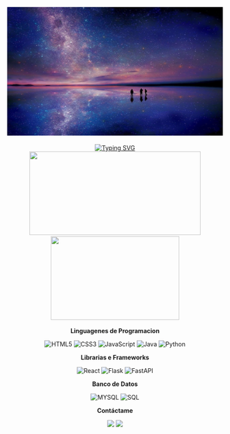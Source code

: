 
<div align="center">
<img src="./src/image/Salar-de-Uyuni-night-Stars.jpg" alt="Gif animado" width="750px" height="300">
</div>

<br>

<div align="center">
<a href="https://git.io/typing-svg"><img src="https://readme-typing-svg.herokuapp.com?font=Doto&weight=500&size=22&pause=1000&width=435&lines=Hola%2C+mi+nombre+es+Carlos+Leonel;Soy+un+Software+Developer;Bienvenido+a+mi+Github" alt="Typing SVG" /></a>
</div>


<div align="center">

<img width="400px" height="195px" src="https://github-readme-stats.vercel.app/api?username=Carlos-Leon3l&show_icons=true&theme=tokyonight" />
<img width="300px" height="195px" src="https://github-readme-stats.vercel.app/api/top-langs/?username=Carlos-Leon3l&layout=compact&theme=tokyonight"/>

</div>
<div align="center">
          
**Linguagenes de Programacion**

![HTML5](https://img.shields.io/badge/html5-%23E34F26.svg?style=for-the-badge&logo=html5&logoColor=white)
![CSS3](https://img.shields.io/badge/css3-%231572B6.svg?style=for-the-badge&logo=css3&logoColor=white)
![JavaScript](https://img.shields.io/badge/javascript-%23323330.svg?style=for-the-badge&logo=javascript&logoColor=%23F7DF1E)
![Java](https://img.shields.io/badge/Java-ED8B00?style=for-the-badge&logo=openjdk&logoColor=white)
![Python](https://img.shields.io/badge/python-3776A6?style=for-the-badge&logo=python&logoColor=white)
</div>
<div align="center"> 
          
**Librarias e Frameworks**

![React](https://img.shields.io/badge/react-%2320232a.svg?style=for-the-badge&logo=react&logoColor=%2361DAFB)
![Flask](https://img.shields.io/badge/Flask-000000?style=for-the-badge&logo=Flask&logoColor=white)
![FastAPI](https://img.shields.io/badge/FastAPI-005571?style=for-the-badge&logo=fastapi)
</div>
<div align="center"> 
          
**Banco de Datos**
          
![MYSQL](https://img.shields.io/badge/MySQL-4479A1?style=for-the-badge&logo=mysql&logoColor=white)
![SQL](https://img.shields.io/badge/-SQL-000?&logo=MySQL&logoColor=4479A1)
</div>
<div align="center"> 

**Contáctame**

<a href="www.linkedin.com/in/carlos-leonel-n-quispe-33305431b" target="_blank"><img src="https://img.shields.io/badge/Gmail-D14836?style=for-the-badge&logo=gmail&logoColor=white" target="_blank"></a> 
<a href = "carlos.leonel268@gmail.com"><img src="https://img.shields.io/badge/LinkedIn-0077B5?style=for-the-badge&logo=linkedin&logoColor=white" target="_blank"></a>
</div>
